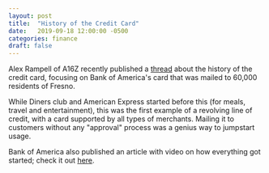 ```yaml
---
layout: post
title:  "History of the Credit Card"
date:   2019-09-18 12:00:00 -0500
categories: finance
draft: false
---
```


Alex Rampell of A16Z recently published a [thread](https://twitter.com/arampell/status/1174359694950842368) about the history of the credit card, focusing on Bank of America's card that was mailed to 60,000 residents of Fresno. 

While Diners club and American Express started before this (for meals, travel and entertainment), this was the first example of a revolving line of credit, with a card supported by all types of merchants. Mailing it to customers without any "approval" process was a genius way to jumpstart usage. 

Bank of America also published an article with video on how everything got started; check it out [here](https://about.bankofamerica.com/en-us/our-story/birth-of-modern-credit-card.html#fbid=9T0dAH1X58G).